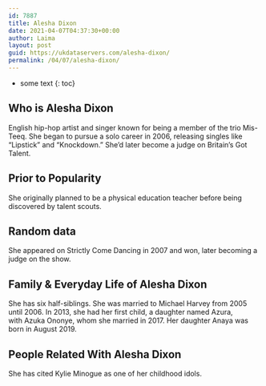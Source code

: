 ```yaml
---
id: 7887
title: Alesha Dixon
date: 2021-04-07T04:37:30+00:00
author: Laima
layout: post
guid: https://ukdataservers.com/alesha-dixon/
permalink: /04/07/alesha-dixon/
---
```


* some text
{: toc}


## Who is Alesha Dixon
                  
                  
                  
English hip-hop artist and singer known for being a member of the trio Mis-Teeq. She began to pursue a solo career in 2006, releasing singles like &#8220;Lipstick&#8221; and &#8220;Knockdown.&#8221; She&#8217;d later become a judge on Britain&#8217;s Got Talent.
                  
              
            
              
            
                
                
                
## Prior to Popularity
                  
                  
                  
She originally planned to be a physical education teacher before being discovered by talent scouts. 
                  
              
            
              
            
                
                
                
## Random data
                  
                  
                  
She appeared on Strictly Come Dancing in 2007 and won, later becoming a judge on the show. 
                  
              
            
              
            
                
                
                
## Family & Everyday Life of Alesha Dixon
                  
                  
                  
She has six half-siblings. She was married to Michael Harvey from 2005 until 2006. In 2013, she had her first child, a daughter named Azura, with Azuka Ononye, whom she married in 2017. Her daughter Anaya was born in August 2019. 
                  
              
            
              
            
                
                
                
## People Related With Alesha Dixon
                  
                  
                  
She has cited Kylie Minogue as one of her childhood idols. 
                  
              
            
              
            
                
              
            
              
              
            
            
              
            
          
          
          